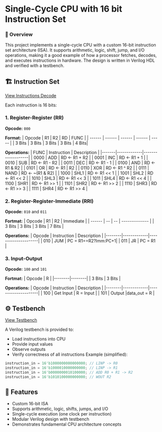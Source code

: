 # Single-Cycle CPU with 16 bit Instruction Set
### 📌 Overview
This project implements a single-cycle CPU with a custom 16-bit instruction set architecture (ISA). It supports arithmetic, logic, shift, jump, and I/O operations, making it a good example of how a processor fetches, decodes, and executes instructions in hardware.  The design is written in Verilog HDL and verified with a testbench.

## 🏗️ Instruction Set
[View Instructions Decode](Control_Unit/Control_Unit.v)

Each instruction is 16 bits:

### 1. Register-Register (RR)
**Opcode:** `000`

**Format:**
| Opcode | R1     | R2     | RD     | FUNC  |
| ------ | ------ | ------ | ------ | ----- |
| 3 Bits | 3 Bits | 3 Bits | 3 Bits | 4 Bits| 

**Operations:**
| FUNC  | Instruction | Description       |
|-------|-------------|-------------------|
| 0000  | ADD         | RD ← R1 + R2      |
| 0001  | INC         | RD ← R1 + 1       |
| 0010  | SUB         | RD ← R1 - R2      |
| 0011  | DEC         | RD ← R1 - 1       |
| 0100  | AND         | RD ← R1 & R2      |
| 0101  | OR          | RD ← R1 \| R2     |
| 0110  | XOR         | RD ← R1 ^ R2      |
| 0111  | NAND        | RD ← ~(R1 & R2)   |
| 1000  | SHL1        | RD ← R1 << 1      |
| 1001  | SHL2        | RD ← R1 << 2      |
| 1010  | SHL3        | RD ← R1 << 3      |
| 1011  | SHL4        | RD ← R1 << 4      |
| 1100  | SHR1        | RD ← R1 >> 1      |
| 1101  | SHR2        | RD ← R1 >> 2      |
| 1110  | SHR3        | RD ← R1 >> 3      |
| 1111  | SHR4        | RD ← R1 >> 4      |

### 2. Register-Register-Immediate (RRI)
**Opcode:** `010` and `011`

**Fortmat:**
| Opcode | R1 | R2 | Immediate      |
| ------ | -- | -- | -------------- |
| 3 Bits | 3 Bits | 3 Bits | 7 Bits |

**Operations:**
| Opcode | Instruction | Description         |
|--------|-------------|---------------------|
| 010    | JUM         | PC = R1==R2?Imm:PC+1|
| 011    | JR          | PC = R1             |

### 3. Input-Output
**Opcode:** `100` and `101`

**Fortmat:**
| Opcode | R      |
|--------|--------|
| 3 Bits | 3 Bits |

**Operations:**
| Opcode | Instruction | Description         |
|--------|-------------|---------------------|
| 100    | Get Input   | R = Input           |
| 101    | Output      |data_out = R         |

## ⚙️ Testbench 
[View Testbench](tb_Single_Circle_CPU.v)

A Verilog testbench is provided to:
 - Load instructions into CPU
 - Provide input values
 - Observe outputs
 - Verify correctness of all instructions
Example (simplified):
``` verilog
instruction_in = 16'b1000000000000000; // LINP -> R0
instruction_in = 16'b1000010000000000; // LINP -> R1
instruction_in = 16'b0000000010100000; // ADD R0 + R1 -> R2
instruction_in = 16'b1010100000000000; // WOUT R2
```

## 🎯 Features
 - Custom 16-bit ISA
 - Supports arithmetic, logic, shifts, jumps, and I/O
 - Single-cycle execution (one clock per instruction)
 - Modular Verilog design with testbench
 - Demonstrates fundamental CPU architecture concepts
